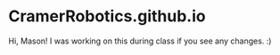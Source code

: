 # CramerRobotics.github.io
Hi, Mason! I was working on this during class if you see any changes. :)

